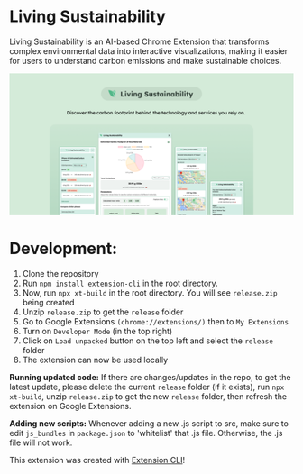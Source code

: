 # Living Sustainability

Living Sustainability is an AI-based Chrome Extension that transforms complex environmental data into interactive visualizations, making it easier for users to understand carbon emissions and make sustainable choices.

![Poster of the extension](assets/img/living_poster.png)

# Development:
1. Clone the repository
2. Run `npm install extension-cli` in the root directory.
3. Now, run `npx xt-build` in the root directory. You will see `release.zip` being created
4. Unzip `release.zip` to get the `release` folder
5. Go to Google Extensions `(chrome://extensions/)` then to `My Extensions`
6. Turn on `Developer Mode` (in the top right)
7. Click on `Load unpacked` button on the top left and select the `release` folder
8. The extension can now be used locally

**Running updated code:** If there are changes/updates in the repo, to get the latest update, please delete the current `release` folder (if it exists), run `npx xt-build`, unzip `release.zip` to get the new `release` folder, then refresh the extension on Google Extensions.

**Adding new scripts:**  Whenever adding a new .js script to src, make sure to edit `js_bundles` in `package.json` to 'whitelist' that .js file. Otherwise, the .js file will not work.

This extension was created with [Extension CLI](https://oss.mobilefirst.me/extension-cli/)!

